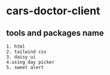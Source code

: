# cars-doctor-client
## tools and packages name
    1. html
    2. tailwind css
    3. daisy ui 
    4.using day picker
    5. sweet alert 


